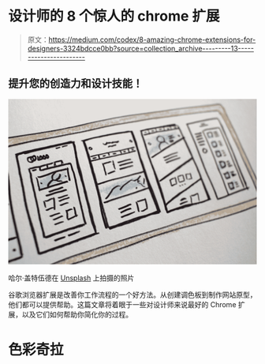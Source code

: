 # 设计师的 8 个惊人的 chrome 扩展

> 原文：<https://medium.com/codex/8-amazing-chrome-extensions-for-designers-3324bdcce0bb?source=collection_archive---------13----------------------->

## 提升您的创造力和设计技能！

![](img/6ebcb530444b6dcab81d9a845d69c8bc.png)

哈尔·盖特伍德在 [Unsplash](https://unsplash.com?utm_source=medium&utm_medium=referral) 上拍摄的照片

谷歌浏览器扩展是改善你工作流程的一个好方法。从创建调色板到制作网站原型，他们都可以提供帮助。这篇文章将着眼于一些对设计师来说最好的 Chrome 扩展，以及它们如何帮助你简化你的过程。

# 色彩奇拉